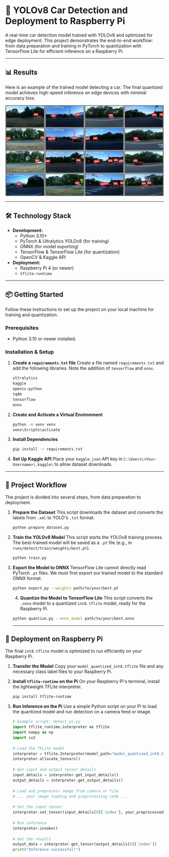# 🚗 YOLOv8 Car Detection and Deployment to Raspberry Pi

A real-time car detection model trained with YOLOv8 and optimized for edge deployment. This project demonstrates the end-to-end workflow: from data preparation and training in PyTorch to quantization with TensorFlow Lite for efficient inference on a Raspberry Pi.

---

## 📊 Results

Here is an example of the trained model detecting a car. The final quantized model achieves high-speed inference on edge devices with minimal accuracy loss.

![Detection Result](results/detection_example.png)

---

## 🛠️ Technology Stack

* **Development:**
    * Python 3.10+
    * PyTorch & Ultralytics YOLOv8 (for training)
    * ONNX (for model exporting)
    * TensorFlow & TensorFlow Lite (for quantization)
    * OpenCV & Kaggle API
* **Deployment:**
    * Raspberry Pi 4 (or newer)
    * `tflite-runtime`

---

## 📦 Getting Started

Follow these instructions to set up the project on your local machine for training and quantization.

### Prerequisites

* Python 3.10 or newer installed.

### Installation & Setup

1.  **Create a `requirements.txt` file**
    Create a file named `requirements.txt` and add the following libraries. Note the addition of `tensorflow` and `onnx`.
    ```txt
    ultralytics
    kaggle
    opencv-python
    tqdm
    tensorflow
    onnx
    ```

2.  **Create and Activate a Virtual Environment**
    ```bash
    python -m venv venv
    venv\Scripts\activate
    ```

3.  **Install Dependencies**
    ```bash
    pip install -r requirements.txt
    ```

4.  **Set Up Kaggle API**
    Place your `kaggle.json` API key in `C:\Users\<Your-Username>\.kaggle\` to allow dataset downloads.

---

## 🚀 Project Workflow

The project is divided into several steps, from data preparation to deployment.

1.  **Prepare the Dataset**
    This script downloads the dataset and converts the labels from `.xml` to YOLO's `.txt` format.
    ```bash
    python prepare_dataset.py 
    ```

2.  **Train the YOLOv8 Model**
    This script starts the YOLOv8 training process. The best-trained model will be saved as a `.pt` file (e.g., in `runs/detect/train/weights/best.pt`).
    ```bash
    python train.py
    ```

3.  **Export the Model to ONNX**
    TensorFlow Lite cannot directly read PyTorch `.pt` files. We must first export our trained model to the standard ONNX format.
    ```bash
    python export.py --weights path/to/your/best.pt
    ```
    4.  **Quantize the Model to TensorFlow Lite**
    This script converts the `.onnx` model to a quantized `int8.tflite` model, ready for the Raspberry Pi.
    ```bash
    python quantize.py --onnx_model path/to/your/best.onnx
    ```
    ---

## 🥧 Deployment on Raspberry Pi

The final `int8.tflite` model is optimized to run efficiently on your Raspberry Pi.

1.  **Transfer the Model**
    Copy your `model_quantized_int8.tflite` file and any necessary class label files to your Raspberry Pi.

2.  **Install `tflite-runtime` on the Pi**
    On your Raspberry Pi's terminal, install the lightweight TFLite interpreter.
    ```bash
    pip install tflite-runtime
    ```

3.  **Run Inference on the Pi**
    Use a simple Python script on your Pi to load the quantized model and run detection on a camera feed or image.
    ```python
    # Example script: detect_pi.py
    import tflite_runtime.interpreter as tflite
    import numpy as np
    import cv2

    # Load the TFLite model
    interpreter = tflite.Interpreter(model_path="model_quantized_int8.tflite")
    interpreter.allocate_tensors()

    # Get input and output tensor details
    input_details = interpreter.get_input_details()
    output_details = interpreter.get_output_details()

    # Load and preprocess image from camera or file
    # ... your image loading and preprocessing code ...

    # Set the input tensor
    interpreter.set_tensor(input_details[0]['index'], your_preprocessed_image)

    # Run inference
    interpreter.invoke()

    # Get the results
    output_data = interpreter.get_tensor(output_details[0]['index'])
    print("Inference successful!")
    ```
